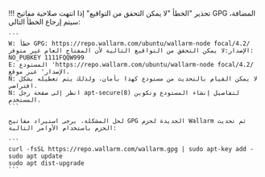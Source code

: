 !!! تحذير "الخطأ "لا يمكن التحقق من التواقيع"
    إذا انتهت صلاحية مفاتيح GPG المضافة، سيتم إرجاع الخطأ التالي:

    ```
    W: خطأ GPG: https://repo.wallarm.com/ubuntu/wallarm-node focal/4.2/ الإصدار:لا يمكن التحقق من التواقيع التالية لأن المفتاح العام غير متوفر: NO_PUBKEY 1111FQQW999
    E: المستودع 'https://repo.wallarm.com/ubuntu/wallarm-node focal/4.2/ الإصدار' غير موقع.
    N: لا يمكن القيام بالتحديث من مستودع كهذا بأمان، ولذلك يتم تعطيله بشكل افتراضي.
    N: انظر إلى صفحة رجل apt-secure(8) لتفاصيل إنشاء المستودع وتكوين المستخدم.
    ```

    لحل المشكلة، يرجى استيراد مفاتيح GPG الجديدة لحزم Wallarm ثم تحديث الحزم باستخدام الأوامر التالية:

    ```
    curl -fsSL https://repo.wallarm.com/wallarm.gpg | sudo apt-key add -
    sudo apt update
    sudo apt dist-upgrade
    ```